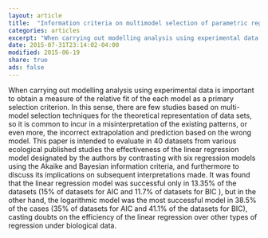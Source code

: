 ```yaml
---
layout: article
title:  "Information criteria on multimodel selection of parametric regression: Biological applications"
categories: articles
excerpt: "When carrying out modelling analysis using experimental data is important to obtain a measure of the relative fit of the each model as a primary selection criterion. In this sense, there are few studies based on multi-model selection techniques for the theoretical representation of data sets, so it is common to incur in a misinterpretation of the existing patterns, or even more, the incorrect extrapolation and prediction based on the wrong model. This paper is intended to evaluate in 40 datasets from various ecological published studies the effectiveness of the linear regression model designated by the authors by contrasting with six regression models using the Akaike and Bayesian information criteria, and furthermore to discuss its implications on subsequent interpretations made. It was found that the linear regression model was successful only in 13.35% of the datasets (15% of datasets for AIC and 11.7% of datasets for BIC ), but in the other hand, the logarithmic model was the most successful model in 38.5% of the cases (35% of datasets for AIC and 41.1% of the datasets for BIC), casting doubts on the efficiency of the linear regression over other types of regression under biological data."
date: 2015-07-31T23:14:02-04:00
modified: 2015-06-19
share: true
ads: false
---
```


When carrying out modelling analysis using experimental data is important to obtain a measure of the relative fit of the each model as a primary selection criterion. In this sense, there are few studies based on multi-model selection techniques for the theoretical representation of data sets, so it is common to incur in a misinterpretation of the existing patterns, or even more, the incorrect extrapolation and prediction based on the wrong model. This paper is intended to evaluate in 40 datasets from various ecological published studies the effectiveness of the linear regression model designated by the authors by contrasting with six regression models using the Akaike and Bayesian information criteria, and furthermore to discuss its implications on subsequent interpretations made. It was found that the linear regression model was successful only in 13.35% of the datasets (15% of datasets for AIC and 11.7% of datasets for BIC ), but in the other hand, the logarithmic model was the most successful model in 38.5% of the cases (35% of datasets for AIC and 41.1% of the datasets for BIC), casting doubts on the efficiency of the linear regression over other types of regression under biological data.